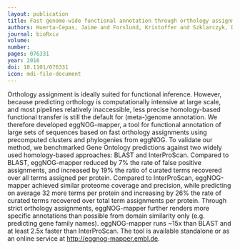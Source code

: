 ```yaml
---
layout: publication
title: Fast genome-wide functional annotation through orthology assignment by eggNOG-mapper
authors: Huerta-Cepas, Jaime and Forslund, Kristoffer and Szklarczyk, Damian and Jensen, Lars Juhl and von Mering, Christian and Bork, Peer
journal: bioRxiv
volume:
number:
pages: 076331
year: 2016
doi: 10.1101/076331
icon: mdi-file-document
---
```

Orthology assignment is ideally suited for functional inference. However, because predicting orthology is computationally intensive at large scale, and most pipelines relatively inaccessible, less precise homology-based functional transfer is still the default for (meta-)genome annotation. We therefore developed eggNOG-mapper, a tool for functional annotation of large sets of sequences based on fast orthology assignments using precomputed clusters and phylogenies from eggNOG. To validate our method, we benchmarked Gene Ontology predictions against two widely used homology-based approaches: BLAST and InterProScan. Compared to BLAST, eggNOG-mapper reduced by 7% the rate of false positive assignments, and increased by 19% the ratio of curated terms recovered over all terms assigned per protein. Compared to InterProScan, eggNOG-mapper achieved similar proteome coverage and precision, while predicting on average 32 more terms per protein and increasing by 26% the rate of curated terms recovered over total term assignments per protein. Through strict orthology assignments, eggNOG-mapper further renders more specific annotations than possible from domain similarity only (e.g. predicting gene family names). eggNOG-mapper runs ~15x than BLAST and at least 2.5x faster than InterProScan. The tool is available standalone or as an online service at http://eggnog-mapper.embl.de.
